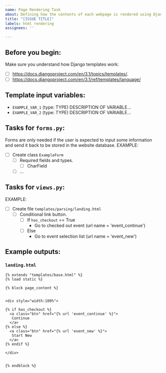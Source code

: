 ```yaml
---
name: Page Rendering Task
about: Defining how the contents of each webpage is rendered using Django HTML templates, including the rendering of dynamic data received from the database.
title: "[ISSUE TITLE]"
labels: html rendering
assignees: ''

---
```


## Before you begin:
Make sure you understand how Django templates work:
  - [ ] https://docs.djangoproject.com/en/3.1/topics/templates/.
  - [ ] https://docs.djangoproject.com/en/3.1/ref/templates/language/

## Template input variables:
- `EXAMPLE_VAR_1` (type: TYPE)
  DESCRIPTION OF VARIABLE...
- `EXAMPLE_VAR_2` (type: TYPE)
  DESCRIPTION OF VARIABLE...

## Tasks for `forms.py`:
Forms are only needed if the user is expected to input some information and send it back to be stored in the website database. 
EXAMPLE: 
- [ ] Create class `ExampleForm`
  - [ ] Required fields and types. 
    - [ ] CharField
  - [ ] ...

## Tasks for `views.py`:
EXAMPLE:
- [ ] Create file `templates/parsing/landing.html`
  - [ ] Conditional link button. 
    - [ ] If `has_checkout` == True
      - Go to checked out event (url name = 'event_continue')
    - [ ] Else
      - Go to event selection list (url name = 'event_new')

## Example outputs:

### `landing.html`
```
{% extends "templates/base.html" %}
{% load static %}

{% block page_content %}


<div style="width:100%">

{% if has_checkout %}
  <a class="btn" href="{% url 'event_continue' %}">
   Continue
  </a>
{% else %}
  <a class="btn" href="{% url 'event_new' %}">
   Start New
  </a>
{% endif %}

</div>


{% endblock %}
```
